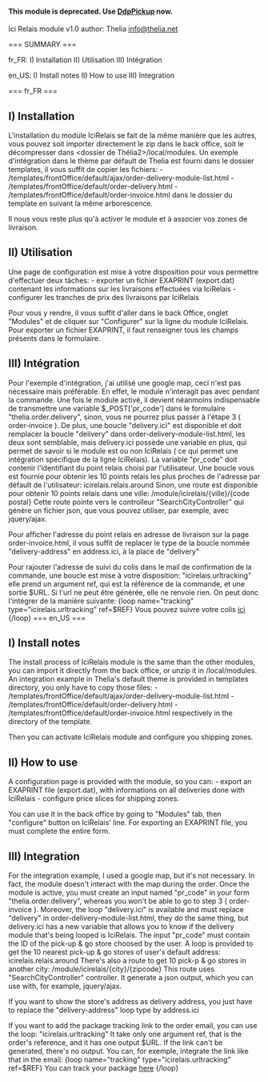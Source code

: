 #### This module is deprecated. Use [DdpPickup](https://github.com/thelia-modules/DpdPickup) now.


Ici Relais module v1.0
author: Thelia <info@thelia.net>

=== SUMMARY ===

fr_FR:
I)   Installation
II)  Utilisation
III) Intégration

en_US:
I)   Install notes
II)  How to use
III) Integration


=== fr_FR ===

I) Installation
---------------
L'installation du module IciRelais se fait de la même manière que les autres, vous pouvez soit importer directement le zip dans le back office,
soit le décompresser dans <dossier de Thélia2>/local/modules.
Un exemple d'intégration dans le thème par défault de Thelia est fourni dans le dossier templates, il vous suffit de copier les fichiers:
	- <dossier du module>/templates/frontOffice/default/ajax/order-delivery-module-list.html
	- <dossier du module>/templates/frontOffice/default/order-delivery.html
	- <dossier du module>/templates/frontOffice/default/order-invoice.html
dans le dossier du template en suivant la même arborescence.

Il nous vous reste plus qu'à activer le module et à associer vos zones de livraison.

II) Utilisation
---------------
Une page de configuration est mise à votre disposition pour vous permettre d'effectuer deux tâches:
	- exporter un fichier EXAPRINT (export.dat) contenant les informations sur les livraisons effectuées via IciRelais
	- configurer les tranches de prix des livraisons par IciRelais

Pour vous y rendre, il vous suffit d'aller dans le back Office, onglet "Modules" et de cliquer sur "Configurer" sur la ligne du module IciRelais.
Pour exporter un fichier EXAPRINT, il faut renseigner tous les champs présents dans le formulaire.

III) Intégration
----------------
Pour l'exemple d'intégration, j'ai utilisé une google map, ceci n'est pas nécessaire mais préférable.
En effet, le module n'interagit pas avec pendant la commande.
Une fois le module activé, il devient néanmoins indispensable de transmettre une variable $_POST['pr_code'] dans le formulaire "thelia.order.delivery",
sinon, vous ne pourrez plus passer à l'étape 3 ( order-invoice ).
De plus, une boucle "delivery.ici" est disponible et doit remplacer la boucle "delivery" dans order-delivery-module-list.html,
les deux sont semblable, mais delivery.ici possède une variable en plus, qui permet de savoir si le module est ou non IciRelais ( ce qui permet une intégration spécifique
de la ligne IciRelais).
La variable "pr_code" doit contenir l'identifiant du point relais choisi par l'utilisateur.
Une boucle vous est fournie pour obtenir les 10 points relais les plus proches de l'adresse par défault de l'utilisateur: icirelais.relais.around
Sinon, une route est disponible pour obtenir 10 points relais dans une ville: /module/icirelais/{ville}/{code postal}
Cette route pointe vers le controlleur "SearchCityController" qui génère un fichier json, que vous pouvez utiliser, par exemple, avec jquery/ajax.

Pour afficher l'adresse du point relais en adresse de livraison sur la page order-invoice.html, 
il vous suffit de replacer le type de la boucle nommée "delivery-address" en address.ici, à la place de "delivery"

Pour rajouter l'adresse de suivi du colis dans le mail de confirmation de la commande, une boucle est mise à votre disposition: "icirelais.urltracking"
elle prend un argument ref, qui est la référence de la commande, et une sortie $URL.
Si l'url ne peut être générée, elle ne renvoie rien.
On peut donc l'intégrer de la manière suivante:
{loop name="tracking" type="icirelais.urltracking" ref=$REF}
Vous pouvez suivre votre colis <a href="{$URL}">ici</a>
{/loop}
=== en_US ===

I) Install notes
---------------
The install process of IciRelais module is the same than the other modules, you can import it directly from the back office,
or unzip it in <path to thelia2>/local/modules.
An integration example in Thelia's default theme is provided in templates directory, you only have to copy those files:
	- <module directory>/templates/frontOffice/default/ajax/order-delivery-module-list.html
	- <module directory>/templates/frontOffice/default/order-delivery.html
	- <module directory>/templates/frontOffice/default/order-invoice.html
respectively in the directory of the template.

Then you can activate IciRelais module and configure you shipping zones.

II)  How to use
---------------
A configuration page is provided with the module, so you can:
	- export an EXAPRINT file (export.dat), with informations on all deliveries done with IciRelais
	- configure price slices for shipping zones.

You can use it in the back office by going to "Modules" tab, then "configure" button on IciRelais' line.
For exporting an EXAPRINT file, you must complete the entire form.

III) Integration
----------------
For the integration example, I used a google map, but it's not necessary.
In fact, the module doesn't interact with the map during the order.
Once the module is active, you must create an input named "pr_code" in your form "thelia.order.delivery",
whereas you won't be able to go to step 3 ( order-invoice ).
Moreover, the loop "delivery.ici" is available and must replace "delivery" in order-delivery-module-list.html,
they do the same thing, but delivery.ici has a new variable that allows you to know if the delivery module that's being looped is IciRelais.
The input "pr_code" must contain the ID of the pick-up & go store choosed by the user.
A loop is provided to get the 10 nearest pick-up & go stores of user's default address: icirelais.relais.around
There's also a route to get 10 pick-p & go stores in another city: /module/icirelais/{city}/{zipcode}
This route uses "SearchCityController" controller. It generate a json output, which you can use with, for example, jquery/ajax.

If you want to show the store's address as delivery address, you just have to replace the "delivery-address" loop type by address.ici

If you want to add the package tracking link to the order email, you can use the loop: "icirelais.urltracking"
It take only one argument ref, that is the order's reference, and it has one output $URL.
If the link can't be generated, there's no output.
You can, for exemple, integrate the link like that in the email:
{loop name="tracking" type="icirelais.urltracking" ref=$REF}
You can track your package <a href="{$URL}">here</a>
{/loop}